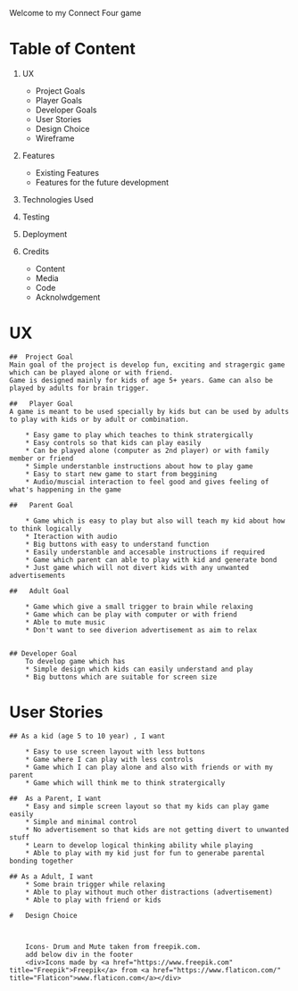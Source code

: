 Welcome to my Connect Four game

#   Table of Content

 1. UX
    *   Project Goals
    *   Player Goals
    *   Developer Goals
    *   User Stories
    *   Design Choice
    *   Wireframe

 2. Features
    *   Existing Features
    *   Features for the future development

3.  Technologies Used

4.  Testing

5. Deployment

6. Credits
    *   Content
    *   Media
    *   Code
    *   Acknolwdgement  

 # UX

    ##  Project Goal
    Main goal of the project is develop fun, exciting and stragergic game which can be played alone or with friend.
    Game is designed mainly for kids of age 5+ years. Game can also be played by adults for brain trigger.

    ##   Player Goal
    A game is meant to be used specially by kids but can be used by adults to play with kids or by adult or combination.
    
        * Easy game to play which teaches to think stratergically 
        * Easy controls so that kids can play easily
        * Can be played alone (computer as 2nd player) or with family member or friend
        * Simple understanble instructions about how to play game
        * Easy to start new game to start from beggining
        * Audio/muscial interaction to feel good and gives feeling of what's happening in the game

    ##   Parent Goal

        * Game which is easy to play but also will teach my kid about how to think logically
        * Iteraction with audio
        * Big buttons with easy to understand function
        * Easily understanble and accesable instructions if required
        * Game which parent can able to play with kid and generate bond
        * Just game which will not divert kids with any unwanted advertisements

    ##   Adult Goal

        * Game which give a small trigger to brain while relaxing
        * Game which can be play with computer or with friend
        * Able to mute music
        * Don't want to see diverion advertisement as aim to relax
       

    ## Developer Goal
        To develop game which has
        * Simple design which kids can easily understand and play
        * Big buttons which are suitable for screen size 
        


# User Stories

    ## As a kid (age 5 to 10 year) , I want

        * Easy to use screen layout with less buttons
        * Game where I can play with less controls
        * Game which I can play alone and also with friends or with my parent
        * Game which will think me to think stratergically

    ##  As a Parent, I want
        * Easy and simple screen layout so that my kids can play game easily
        * Simple and minimal control 
        * No advertisement so that kids are not getting divert to unwanted stuff
        * Learn to develop logical thinking ability while playing
        * Able to play with my kid just for fun to generabe parental bonding together
    
    ## As a Adult, I want
        * Some brain trigger while relaxing
        * Able to play without much other distractions (advertisement)
        * Able to play with friend or kids

    #   Design Choice

        

        Icons- Drum and Mute taken from freepik.com. 
        add below div in the footer
        <div>Icons made by <a href="https://www.freepik.com" title="Freepik">Freepik</a> from <a href="https://www.flaticon.com/" title="Flaticon">www.flaticon.com</a></div>